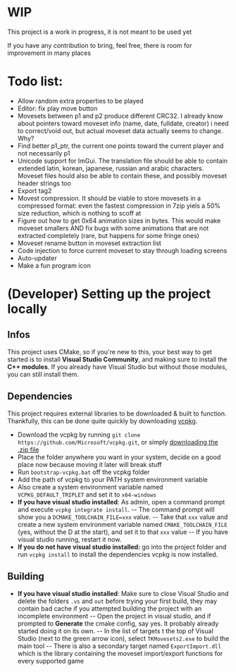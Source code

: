 # WIP
This project is a work in progress, it is not meant to be used yet

If you have any contribution to bring, feel free, there is room for improvement in many places

# Todo list:

- Allow random extra properties to be played
- Editor: fix play move button
- Movesets between p1 and p2 produce different CRC32. I already know about pointers toward moveset info (name, date, fulldate, creator) i need to correct/void out, but actual moveset data actually seems to change. Why?
- Find better p1_ptr, the current one points toward the current player and not necessarily p1
- Unicode support for ImGui. The translation file should be able to contain extended latin, korean, japanese, russian and arabic characters. Moveset files hould also be able to contain these, and possibly moveset header strings too
- Export tag2
- Movest compression. It should be viable to store movesets in a compressed format: even the fastest compression in 7zip yiels a 50% size reduction, which is nothing to scoff at
- Figure out how to get 0x64 animation sizes in bytes. This would make moveset smallers AND fix bugs with some animations that are not extracted completely (rare, but happens for some fringe ones)
- Moveset rename button in moveset extraction list
- Code injection to force current moveset to stay through loading screens
- Auto-updater
- Make a fun program icon

# (Developer) Setting up the project locally

## Infos
This project uses CMake, so if you're new to this, your best way to get started is to install **Visual Studio Community**, and making sure to install the **C++ modules**. If you already have Visual Studio but without those modules, you can still install them.

## Dependencies
This project requires external libraries to be downloaded & built to function. Thankfully, this can be done quite quickly by downloading [vcpkg](https://vcpkg.io/en/getting-started.html).
- Download the vcpkg by running `git clone https://github.com/Microsoft/vcpkg.git`, or simply [downloading the .zip file](https://github.com/microsoft/vcpkg/archive/refs/heads/master.zip)
- Place the folder anywhere you want in your system, decide on a good place now because moving it later will break stuff
- Run `bootstrap-vcpkg.bat` off the vcpkg folder
- Add the path of vcpkg to your PATH system environment variable
- Also create a system environment variable named `VCPKG_DEFAULT_TRIPLET` and set it to `x64-windows`
- **If you have visual studio installed**: As admin, open a command prompt and execute `vcpkg integrate install`.
-- The command prompt will show you a `DCMAKE_TOOLCHAIN_FILE=xxx` value.
-- Take that `xxx` value and create a new system environment variable named `CMAKE_TOOLCHAIN_FILE` (yes, without the D at the start), and set it to that `xxx` value
-- If you have visual studio running, restart it now.
- **If you do not have visual studio installed:** go into the project folder and run `vcpkg install` to install the dependencies
vcpkg is now installed.

## Building
- **If you have visual studio installed**: Make sure to close Visual Studio and delete the folders `.vs` and `out` before trying your first build, they may contain bad cache if you attempted building the project with an incomplete environment
-- Open the project in visual studio, and if prompted to **Generate** the cmake config, say yes. It probably already started doing it on its own.
-- In the list of targets t the top of Visual Studio (next to the green arrow icon), select `TKMovesets2.exe` to build the main tool
-- There is also a secondary target named `ExportImport.dll` which is the library containing the moveset import/export functions for every supported game
